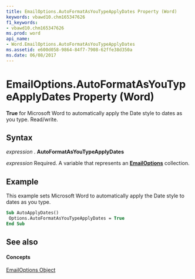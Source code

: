 ```yaml
---
title: EmailOptions.AutoFormatAsYouTypeApplyDates Property (Word)
keywords: vbawd10.chm165347626
f1_keywords:
- vbawd10.chm165347626
ms.prod: word
api_name:
- Word.EmailOptions.AutoFormatAsYouTypeApplyDates
ms.assetid: e600d058-9864-84f7-7908-62ffe38d350a
ms.date: 06/08/2017
---
```



# EmailOptions.AutoFormatAsYouTypeApplyDates Property (Word)

 **True** for Microsoft Word to automatically apply the Date style to dates as you type. Read/write.


## Syntax

 _expression_ . **AutoFormatAsYouTypeApplyDates**

 _expression_ Required. A variable that represents an **[EmailOptions](Word.EmailOptions.md)** collection.


## Example

This example sets Microsoft Word to automatically apply the Date style to dates as you type.


```vb
Sub AutoApplyDates() 
 Options.AutoFormatAsYouTypeApplyDates = True 
End Sub
```


## See also


#### Concepts


[EmailOptions Object](Word.EmailOptions.md)

